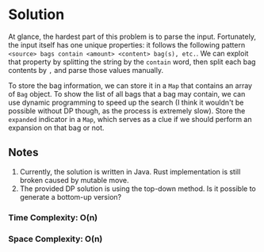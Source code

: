 # Solution

At glance, the hardest part of this problem is to parse the input. Fortunately, the input itself has one unique properties: it follows the following pattern `<source> bags contain <amount> <content> bag(s), etc.`. We can exploit that property by splitting the string by the `contain` word, then split each bag contents by `,` and parse those values manually.

To store the bag information, we can store it in a `Map` that contains an array of `Bag` object. To show the list of all bags that a bag may contain, we can use dynamic programming to speed up the search (I think it wouldn't be possible without DP though, as the process is extremely slow). Store the `expanded` indicator in a `Map`, which serves as a clue if we should perform an expansion on that bag or not.

## Notes

1. Currently, the solution is written in Java. Rust implementation is still broken caused by mutable move.
2. The provided DP solution is using the top-down method. Is it possible to generate a bottom-up version?

### Time Complexity: O(n)
### Space Complexity: O(n)
